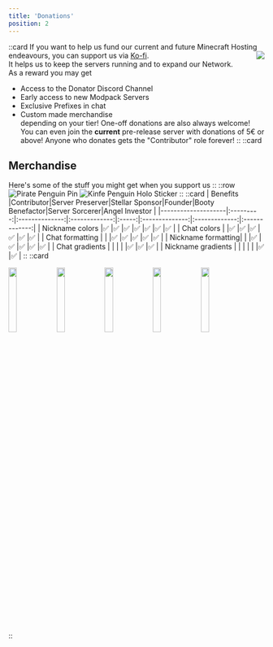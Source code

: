 ```yaml
---
title: 'Donations'
position: 2
---
```

::card
If you want to help us fund our current and future Minecraft Hosting endeavours, you can support us via <a href='https://ko-fi.com/penguinnetwork'  target="_blank">Ko-fi</a>.
<img style="float: right;" src="/img/docs/prefixes.png">  
It helps us to keep the servers running and to expand our Network.  
As a reward you may get
- Access to the Donator Discord Channel
- Early access to new Modpack Servers
- Exclusive Prefixes in chat
- Custom made merchandise  
depending on your tier!
One-off donations are also always welcome! You can even join the **current** pre-release server with donations of 5€ or above!
Anyone who donates gets the "Contributor" role forever!
::
::card
## Merchandise
Here's some of the stuff you might get when you support us
::
::row
![Pirate Penguin Pin](/img/docs/pirate-pin.jpg "This little fella is coming for your booty")
![Kinfe Penguin Holo Sticker](/img/docs/knife-holo-sticker.jpg "Ooooooo shiny!")
::
::card
| Benefits           |Contributor|Server Preserver|Stellar Sponsor|Founder|Booty Benefactor|Server Sorcerer|Angel Investor |
|--------------------|:---------:|:--------------:|:-------------:|:-----:|:--------------:|:-------------:|:-------------:|
| Nickname colors    |✅         |✅             |✅             |✅     |✅             |✅             |✅             |
| Chat colors        |           |✅             |✅             |✅     |✅             |✅             |✅             |
| Chat formatting    |           |               |✅             |✅     |✅             |✅             |✅             |
| Nickname formatting|           |               |✅             |✅     |✅             |✅             |✅             |
| Chat gradients     |           |               |               |       |✅             |✅              |✅             |
| Nickname gradients |           |               |               |       |               |✅              |✅             |
::
::card
<p class="flex flex-wrap justify-center items-center gap-4">
<img style="width: 18%;" src="/img/docs/tiers/preserver.png">  
<img style="width: 18%;" src="/img/docs/tiers/sponsor.png">  
<img style="width: 18%;" src="/img/docs/tiers/booty.png">
<img style="width: 18%;" src="/img/docs/tiers/sorcerer.png">  
<img style="width: 18%;" src="/img/docs/tiers/angel.png">   
</p>
::